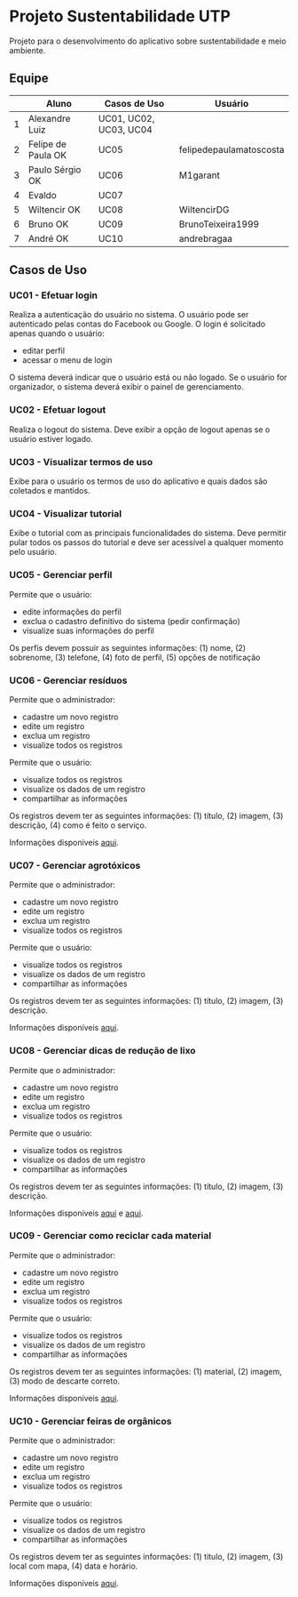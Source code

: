 # Projeto Sustentabilidade UTP

Projeto para o desenvolvimento do aplicativo sobre sustentabilidade e meio ambiente.

## Equipe

|   | Aluno                   | Casos de Uso                        | Usuário | 
|---|-------------------------|-------------------------------------|---------|
| 1 | Alexandre Luiz          | UC01, UC02, UC03, UC04              | |
| 2 | Felipe de Paula      OK | UC05                                | felipedepaulamatoscosta |
| 3 | Paulo Sérgio         OK | UC06                                | M1garant |
| 4 | Evaldo                  | UC07                                | |
| 5 | Wiltencir            OK | UC08                                | WiltencirDG |
| 6 | Bruno                OK | UC09                                | BrunoTeixeira1999 |
| 7 | André                OK | UC10                                | andrebragaa |

## Casos de Uso

### UC01 - Efetuar login

Realiza a autenticação do usuário no sistema. O usuário pode ser autenticado pelas contas do Facebook ou Google. O login é solicitado apenas quando o usuário:

 - editar perfil
 - acessar o menu de login
 
O sistema deverá indicar que o usuário está ou não logado. Se o usuário for organizador, o sistema deverá exibir o painel de gerenciamento.

### UC02 - Efetuar logout

Realiza o logout do sistema. Deve exibir a opção de logout apenas se o usuário estiver logado.

### UC03 - Visualizar termos de uso

Exibe para o usuário os termos de uso do aplicativo e quais dados são coletados e mantidos.

### UC04 - Visualizar tutorial

Exibe o tutorial com as principais funcionalidades do sistema. Deve permitir pular todos os passos do tutorial e deve ser acessível a qualquer momento pelo usuário.

### UC05 - Gerenciar perfil

Permite que o usuário: 

- edite informações do perfil
- exclua o cadastro definitivo do sistema (pedir confirmação)
- visualize suas informações do perfil

Os perfis devem possuir as seguintes informações: (1) nome, (2) sobrenome, (3) telefone, (4) foto de perfil, (5) opções de notificação

### UC06 - Gerenciar resíduos

Permite que o administrador: 

- cadastre um novo registro
- edite um registro
- exclua um registro
- visualize todos os registros

Permite que o usuário:

- visualize todos os registros
- visualize os dados de um registro
- compartilhar as informações

Os registros devem ter as seguintes informações: (1) título, (2) imagem, (3) descrição, (4) como é feito o serviço.

Informações disponíveis [aqui](http://www.curitiba.pr.gov.br/conteudo/sobre-a-limpeza-publica-smma/341).


### UC07 - Gerenciar agrotóxicos

Permite que o administrador: 

- cadastre um novo registro
- edite um registro
- exclua um registro
- visualize todos os registros

Permite que o usuário:

- visualize todos os registros
- visualize os dados de um registro
- compartilhar as informações

Os registros devem ter as seguintes informações: (1) título, (2) imagem, (3) descrição.

Informações disponíveis [aqui](http://sanagua.com.br/noticias/tipos-de-agrotoxicos-mais-utilizados-e-perigosos-183.html).

### UC08 - Gerenciar dicas de redução de lixo

Permite que o administrador: 

- cadastre um novo registro
- edite um registro
- exclua um registro
- visualize todos os registros

Permite que o usuário:

- visualize todos os registros
- visualize os dados de um registro
- compartilhar as informações

Os registros devem ter as seguintes informações: (1) título, (2) imagem, (3) descrição.

Informações disponíveis [aqui](http://www.curitiba.pr.gov.br/conteudo/reducao-de-lixo/1998) e [aqui](http://coletalixo.curitiba.pr.gov.br/lixo-reciclavel).

### UC09 - Gerenciar como reciclar cada material

Permite que o administrador: 

- cadastre um novo registro
- edite um registro
- exclua um registro
- visualize todos os registros

Permite que o usuário:

- visualize todos os registros
- visualize os dados de um registro
- compartilhar as informações

Os registros devem ter as seguintes informações: (1) material, (2) imagem, (3) modo de descarte correto.

Informações disponíveis [aqui](https://www.ecycle.com.br/component/content/article/44-guia-da-reciclagem/1741-guia-basico-da-reciclagem-saiba-como-reaproveitar-e-reciclar-uma-serie-de-itens-do-dia-a-dia.html).


### UC10 - Gerenciar feiras de orgânicos

Permite que o administrador: 

- cadastre um novo registro
- edite um registro
- exclua um registro
- visualize todos os registros

Permite que o usuário:

- visualize todos os registros
- visualize os dados de um registro
- compartilhar as informações

Os registros devem ter as seguintes informações: (1) titulo, (2) imagem, (3) local com mapa, (4) data e horário.

Informações disponíveis [aqui](http://www.curitiba.pr.gov.br/conteudo/feiras-feiras-organicas/265).

